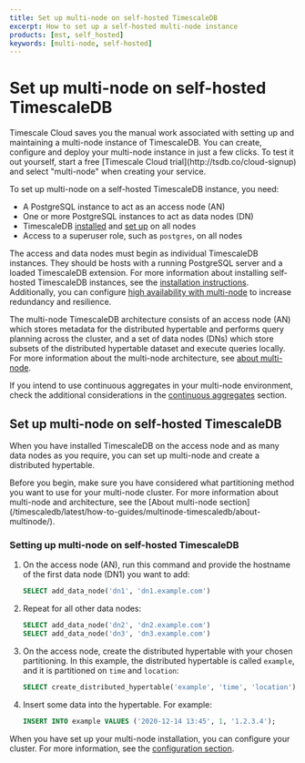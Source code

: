 ```yaml
---
title: Set up multi-node on self-hosted TimescaleDB
excerpt: How to set up a self-hosted multi-node instance
products: [mst, self_hosted]
keywords: [multi-node, self-hosted]
---
```


# Set up multi-node on self-hosted TimescaleDB

<Highlight type="cloud" header="Create multi-node databases in seconds with Timescale Cloud">
Timescale Cloud saves you the manual work associated with setting up and maintaining
a multi-node instance of TimescaleDB. You can create, configure and deploy your
multi-node instance in just a few clicks. To test it out yourself, start a free
[Timescale Cloud trial](http://tsdb.co/cloud-signup) and select "multi-node" when creating your service.
</Highlight>

To set up multi-node on a self-hosted TimescaleDB instance, you need:

*   A PostgreSQL instance to act as an access node (AN)
*   One or more PostgreSQL instances to act as data nodes (DN)
*   TimescaleDB [installed][install] and [set up][setup] on all nodes
*   Access to a superuser role, such as `postgres`, on all nodes

The access and data nodes must begin as individual TimescaleDB instances.
They should be hosts with a running PostgreSQL server and a loaded TimescaleDB
extension. For more information about installing self-hosted TimescaleDB
instances, see the [installation instructions][install]. Additionally, you
can configure [high availability with multi-node][multi-node-ha] to
increase redundancy and resilience.

The multi-node TimescaleDB architecture consists of an access node (AN) which
stores metadata for the distributed hypertable and performs query planning
across the cluster, and a set of data nodes (DNs) which store subsets of the
distributed hypertable dataset and execute queries locally. For more information
about the multi-node architecture, see [about multi-node][about-multi-node].

If you intend to use continuous aggregates in your multi-node environment, check
the additional considerations in the [continuous aggregates][caggs] section.

## Set up multi-node on self-hosted TimescaleDB

When you have installed TimescaleDB on the access node and as many data nodes as
you require, you can set up multi-node and create a distributed hypertable.

<Highlight type="note">
Before you begin, make sure you have considered what partitioning method you
want to use for your multi-node cluster. For more information about multi-node
and architecture, see the
[About multi-node section](/timescaledb/latest/how-to-guides/multinode-timescaledb/about-multinode/).
</Highlight>

<Procedure>

### Setting up multi-node on self-hosted TimescaleDB

1.  On the access node (AN), run this command and provide the hostname of the
    first data node (DN1) you want to add:

    ```sql
    SELECT add_data_node('dn1', 'dn1.example.com')
    ```

1.  Repeat for all other data nodes:

    ```sql
    SELECT add_data_node('dn2', 'dn2.example.com')
    SELECT add_data_node('dn3', 'dn3.example.com')
    ```

1.  On the access node, create the distributed hypertable with your chosen
    partitioning. In this example, the distributed hypertable is called
    `example`, and it is partitioned on `time` and `location`:

    ```sql
    SELECT create_distributed_hypertable('example', 'time', 'location');
    ```

1.  Insert some data into the hypertable. For example:

    ```sql
    INSERT INTO example VALUES ('2020-12-14 13:45', 1, '1.2.3.4');
    ```

</Procedure>

When you have set up your multi-node installation, you can configure your
cluster. For more information, see the [configuration section][configuration].

[about-multi-node]: /timescaledb/:currentVersion:/how-to-guides/multinode-timescaledb/about-multinode/
[caggs]: /timescaledb/:currentVersion:/how-to-guides/continuous-aggregates/about-continuous-aggregates/#using-continuous-aggregates-in-a-multi-node-environment
[configuration]: /timescaledb/:currentVersion:/how-to-guides/multinode-timescaledb/multinode-config/
[install]: /install/latest/
[multi-node-ha]: /timescaledb/:currentVersion:/how-to-guides/multinode-timescaledb/multinode-ha/
[setup]: /install/latest/
